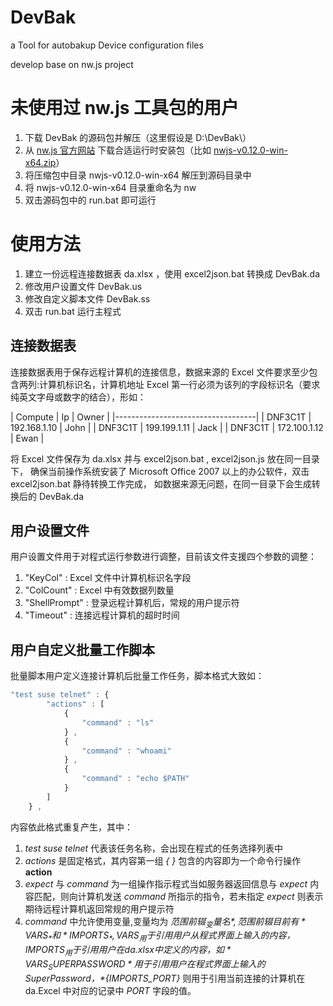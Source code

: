 # DevBak
a Tool for autobakup Device configuration files

develop base on nw.js project

# 未使用过 nw.js 工具包的用户

1. 下载 DevBak 的源码包并解压（这里假设是 D:\DevBak\）
2. 从 [nw.js 官方网站](http://nwjs.io/) 下载合适运行时安装包（比如 [nwjs-v0.12.0-win-x64.zip](http://dl.nwjs.io/v0.12.0/nwjs-v0.12.0-win-x64.zip)）
3. 将压缩包中目录 nwjs-v0.12.0-win-x64 解压到源码目录中
4. 将 nwjs-v0.12.0-win-x64 目录重命名为 nw
5. 双击源码包中的 run.bat 即可运行

# 使用方法

1. 建立一份远程连接数据表 da.xlsx ，使用 excel2json.bat 转换成 DevBak.da
2. 修改用户设置文件 DevBak.us
3. 修改自定义脚本文件 DevBak.ss
4. 双击 run.bat 运行主程式

## 连接数据表

连接数据表用于保存远程计算机的连接信息，数据来源的 Excel 文件要求至少包含两列:计算机标识名，计算机地址
Excel 第一行必须为该列的字段标识名（要求纯英文字母或数字的结合），形如：

| Compute |      Ip      |   Owner  |
|-----------------------------------|
| DNF3C1T | 192.168.1.10 |   John   |
| DNF3C1T | 199.199.1.11 |   Jack   |
| DNF3C1T | 172.100.1.12 |   Ewan   |

将 Excel 文件保存为 da.xlsx 并与 excel2json.bat , excel2json.js 放在同一目录下，
确保当前操作系统安装了 Microsoft Office 2007 以上的办公软件，双击 excel2json.bat 静待转换工作完成，
如数据来源无问题，在同一目录下会生成转换后的 DevBak.da

## 用户设置文件

用户设置文件用于对程式运行参数进行调整，目前该文件支援四个参数的调整：

1. "KeyCol" : Excel 文件中计算机标识名字段
2. "ColCount" : Excel 中有效数据列数量
3. "ShellPrompt" : 登录远程计算机后，常规的用户提示符
4. "Timeout" : 连接远程计算机的超时时间

## 用户自定义批量工作脚本

批量脚本用户定义连接计算机后批量工作任务，脚本格式大致如：

```javascript
"test suse telnet" : {
		"actions" : [
			{
				"command" : "ls"
			} , 
			{
				"command" : "whoami"
			} , 
			{
				"command" : "echo $PATH"
			}
		]
	} , 
```

内容依此格式重复产生，其中：

1. *test suse telnet* 代表该任务名称，会出现在程式的任务选择列表中
2. *actions* 是固定格式，其内容第一组 *{ }* 包含的内容即为一个命令行操作 **action**
3. *expect* 与 *command* 为一组操作指示程式当如服务器返回信息与 *expect* 内容匹配，则向计算机发送 *command* 所指示的指令，若未指定 *expect* 则表示期待远程计算机返回常规的用户提示符
4. *command* 中允许使用变量,变量均为 *${范围前辍_变量名}* , 范围前辍目前有 *VARS_* 和 *IMPORTS_* , VARS_ 用于引用用户从程式界面上输入的内容，IMPORTS_ 用于引用用户在 da.xlsx 中定义的内容，如 *VARS_SUPERPASSWORD* 用于引用用户在程式界面上输入的 SuperPassword ，*${IMPORTS_PORT}* 则用于引用当前连接的计算机在 da.Excel 中对应的记录中 *PORT* 字段的值。

